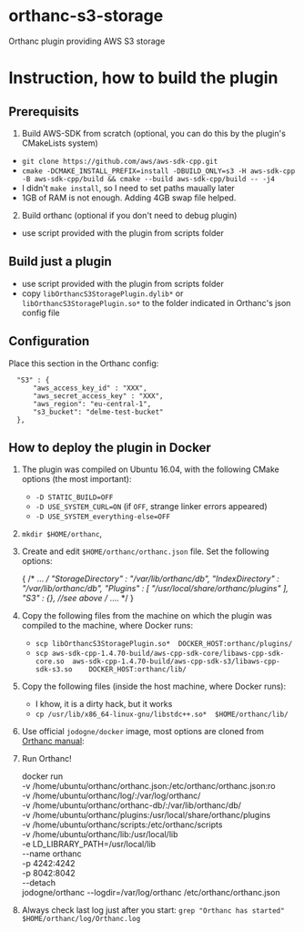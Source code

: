 # orthanc-s3-storage

Orthanc plugin providing AWS S3 storage

# Instruction, how to build the plugin

## Prerequisits
1. Build AWS-SDK from scratch (optional, you can do this by the plugin's CMakeLists system)
  - `git clone https://github.com/aws/aws-sdk-cpp.git`
  - `cmake -DCMAKE_INSTALL_PREFIX=install -DBUILD_ONLY=s3 -H aws-sdk-cpp -B aws-sdk-cpp/build && cmake --build aws-sdk-cpp/build -- -j4`
  - I didn't `make install`, so I need to set paths maually later
  - 1GB of RAM is not enough. Adding 4GB swap file helped.

2. Build orthanc (optional if you don't need to debug plugin)
  - use script provided with the plugin from scripts folder

## Build just a plugin
  - use script provided with the plugin from scripts folder
  - copy `libOrthancS3StoragePlugin.dylib*` or `libOrthancS3StoragePlugin.so*` to the folder indicated in Orthanc's json config file


## Configuration

Place this section in the Orthanc config:

```
  "S3" : {
      "aws_access_key_id" : "XXX",
      "aws_secret_access_key" : "XXX",
      "aws_region": "eu-central-1",
      "s3_bucket": "delme-test-bucket"
  },
```


## How to deploy the plugin in Docker
1. The plugin was compiled on Ubuntu 16.04, with the following CMake options (the most important): 
   - `-D STATIC_BUILD=OFF`
   - `-D USE_SYSTEM_CURL=ON` (if `OFF`, strange linker errors appeared)
   - `-D USE_SYSTEM_everything-else=OFF`

2. `mkdir $HOME/orthanc`, 

3. Create and edit `$HOME/orthanc/orthanc.json` file. Set the following options:

    { /* ... */
    "StorageDirectory" : "/var/lib/orthanc/db",
    "IndexDirectory" : "/var/lib/orthanc/db",
    "Plugins" : [ "/usr/local/share/orthanc/plugins" ],
    "S3" : {}, //see above
    /* .... */
    }

3. Copy the following files from the machine on which the plugin was compiled to the machine, where Docker runs:
   - `scp libOrthancS3StoragePlugin.so*  DOCKER_HOST:orthanc/plugins/`
   - `scp aws-sdk-cpp-1.4.70-build/aws-cpp-sdk-core/libaws-cpp-sdk-core.so  aws-sdk-cpp-1.4.70-build/aws-cpp-sdk-s3/libaws-cpp-sdk-s3.so    DOCKER_HOST:orthanc/lib/`

   
4. Copy the following files (inside the host machine, where Docker runs):
   - I khow, it is a dirty hack, but it works
   - `cp /usr/lib/x86_64-linux-gnu/libstdc++.so*  $HOME/orthanc/lib/`

5. Use official `jodogne/docker` image, most options are cloned from [Orthanc manual](http://book.orthanc-server.com/users/docker.html):

6. Run Orthanc!

    docker run \
    -v /home/ubuntu/orthanc/orthanc.json:/etc/orthanc/orthanc.json:ro \
    -v /home/ubuntu/orthanc/log/:/var/log/orthanc/ \
    -v /home/ubuntu/orthanc/orthanc-db/:/var/lib/orthanc/db/ \
    -v /home/ubuntu/orthanc/plugins:/usr/local/share/orthanc/plugins \
    -v /home/ubuntu/orthanc/scripts:/etc/orthanc/scripts \
    -v /home/ubuntu/orthanc/lib:/usr/local/lib \
    -e LD_LIBRARY_PATH=/usr/local/lib \
    --name orthanc \
    -p 4242:4242 \
    -p 8042:8042   \
    --detach \
    jodogne/orthanc  --logdir=/var/log/orthanc /etc/orthanc/orthanc.json

7. Always check last log just after you start:  `grep "Orthanc has started" $HOME/orthanc/log/Orthanc.log` 

